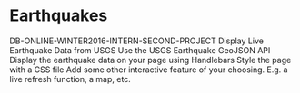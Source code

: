 # Earthquakes
DB-ONLINE-WINTER2016-INTERN-SECOND-PROJECT
Display Live Earthquake Data from USGS
Use the USGS Earthquake GeoJSON API
Display the earthquake data on your page using Handlebars
Style the page with a CSS file
Add some other interactive feature of your choosing. E.g. a live refresh function, a map, etc.

